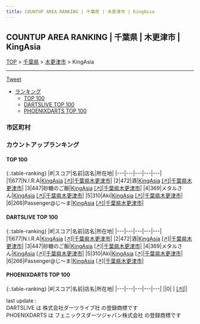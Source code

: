 ```yaml
---
title: COUNTUP AREA RANKING | 千葉県 | 木更津市 | KingAsia
---
```

## COUNTUP AREA RANKING | 千葉県 | 木更津市 | KingAsia

[TOP](/darts/rank/) > [千葉県](/darts/rank/千葉県/) > [木更津市](/darts/rank/千葉県/木更津市/) > KingAsia

___

<a href="https://twitter.com/share?ref_src=twsrc%5Etfw" data-text="COUNTUP AREA RANKING | 千葉県木更津市KingAsia" class="twitter-share-button" data-hashtags="DARTSLIVE,PHOENIXDARTS,darts,ダーツ" data-show-count="false">Tweet</a>

* [ランキング](#カウントアップランキング)
    * [TOP 100](#top-100)
    * [DARTSLIVE TOP 100](#dartslive-top-100)
    * [PHOENIXDARTS TOP 100](#phoenixdarts-top-100)

### 市区町村

<ul>

</ul>

### カウントアップランキング

#### TOP 100



{:.table-ranking}
|#|スコア|名前|店名|所在地|
|---|---|---|---|---|
|1|677|<span class="rank-name-dl">N.I.R.A</span>|<a href="/darts/rank/shops/0be389100062a7600d9b047a20a7ba1e.html">KingAsia</a> <a href="https://search.dartslive.com/jp/shop/0be389100062a7600d9b047a20a7ba1e">[↗]</a>|<a href="/darts/rank/千葉県/木更津市">千葉県木更津市</a>|
|2|472|<span class="rank-name-dl">酒</span>|<a href="/darts/rank/shops/0be389100062a7600d9b047a20a7ba1e.html">KingAsia</a> <a href="https://search.dartslive.com/jp/shop/0be389100062a7600d9b047a20a7ba1e">[↗]</a>|<a href="/darts/rank/千葉県/木更津市">千葉県木更津市</a>|
|3|447|<span class="rank-name-dl">砂糖のご飯</span>|<a href="/darts/rank/shops/0be389100062a7600d9b047a20a7ba1e.html">KingAsia</a> <a href="https://search.dartslive.com/jp/shop/0be389100062a7600d9b047a20a7ba1e">[↗]</a>|<a href="/darts/rank/千葉県/木更津市">千葉県木更津市</a>|
|4|369|<span class="rank-name-dl">メタルさん</span>|<a href="/darts/rank/shops/0be389100062a7600d9b047a20a7ba1e.html">KingAsia</a> <a href="https://search.dartslive.com/jp/shop/0be389100062a7600d9b047a20a7ba1e">[↗]</a>|<a href="/darts/rank/千葉県/木更津市">千葉県木更津市</a>|
|5|310|<span class="rank-name-dl">Aki</span>|<a href="/darts/rank/shops/0be389100062a7600d9b047a20a7ba1e.html">KingAsia</a> <a href="https://search.dartslive.com/jp/shop/0be389100062a7600d9b047a20a7ba1e">[↗]</a>|<a href="/darts/rank/千葉県/木更津市">千葉県木更津市</a>|
|6|266|<span class="rank-name-dl">Passenger@じ〜ま</span>|<a href="/darts/rank/shops/0be389100062a7600d9b047a20a7ba1e.html">KingAsia</a> <a href="https://search.dartslive.com/jp/shop/0be389100062a7600d9b047a20a7ba1e">[↗]</a>|<a href="/darts/rank/千葉県/木更津市">千葉県木更津市</a>|


#### DARTSLIVE TOP 100



{:.table-ranking}
|#|スコア|名前|店名|所在地|
|---|---|---|---|---|
|1|677|<span class="rank-name-dl">N.I.R.A</span>|<a href="/darts/rank/shops/0be389100062a7600d9b047a20a7ba1e.html">KingAsia</a> <a href="https://search.dartslive.com/jp/shop/0be389100062a7600d9b047a20a7ba1e">[↗]</a>|<a href="/darts/rank/千葉県/木更津市">千葉県木更津市</a>|
|2|472|<span class="rank-name-dl">酒</span>|<a href="/darts/rank/shops/0be389100062a7600d9b047a20a7ba1e.html">KingAsia</a> <a href="https://search.dartslive.com/jp/shop/0be389100062a7600d9b047a20a7ba1e">[↗]</a>|<a href="/darts/rank/千葉県/木更津市">千葉県木更津市</a>|
|3|447|<span class="rank-name-dl">砂糖のご飯</span>|<a href="/darts/rank/shops/0be389100062a7600d9b047a20a7ba1e.html">KingAsia</a> <a href="https://search.dartslive.com/jp/shop/0be389100062a7600d9b047a20a7ba1e">[↗]</a>|<a href="/darts/rank/千葉県/木更津市">千葉県木更津市</a>|
|4|369|<span class="rank-name-dl">メタルさん</span>|<a href="/darts/rank/shops/0be389100062a7600d9b047a20a7ba1e.html">KingAsia</a> <a href="https://search.dartslive.com/jp/shop/0be389100062a7600d9b047a20a7ba1e">[↗]</a>|<a href="/darts/rank/千葉県/木更津市">千葉県木更津市</a>|
|5|310|<span class="rank-name-dl">Aki</span>|<a href="/darts/rank/shops/0be389100062a7600d9b047a20a7ba1e.html">KingAsia</a> <a href="https://search.dartslive.com/jp/shop/0be389100062a7600d9b047a20a7ba1e">[↗]</a>|<a href="/darts/rank/千葉県/木更津市">千葉県木更津市</a>|
|6|266|<span class="rank-name-dl">Passenger@じ〜ま</span>|<a href="/darts/rank/shops/0be389100062a7600d9b047a20a7ba1e.html">KingAsia</a> <a href="https://search.dartslive.com/jp/shop/0be389100062a7600d9b047a20a7ba1e">[↗]</a>|<a href="/darts/rank/千葉県/木更津市">千葉県木更津市</a>|


#### PHOENIXDARTS TOP 100



{:.table-ranking}
|#|スコア|名前|店名|所在地|
|---|---|---|---|---|
||0|<span class="rank-name-dl"> </span>|<a href="/darts/rank/shops/.html"></a> <a href="">[↗]</a>|<a href="/darts/rank//"></a>|


<div class="footer border-top border-gray-light mt-5 pt-3 text-right text-gray">
    last update : <span style="font-weight: italic" id="foot_last_modified"></span><br />
    DARTSLIVE は 株式会社ダーツライブ社 の登録商標です<br />
    PHOENIXDARTS は フェニックスダーツジャパン株式会社 の登録商標です<br />
</div>

<script src="https://cdnjs.cloudflare.com/ajax/libs/jquery.tablesorter/2.31.3/js/jquery.tablesorter.min.js" integrity="sha512-qzgd5cYSZcosqpzpn7zF2ZId8f/8CHmFKZ8j7mU4OUXTNRd5g+ZHBPsgKEwoqxCtdQvExE5LprwwPAgoicguNg==" crossorigin="anonymous" referrerpolicy="no-referrer"></script>
<link rel="stylesheet" href="https://cdnjs.cloudflare.com/ajax/libs/jquery.tablesorter/2.31.3/css/theme.default.min.css" integrity="sha512-wghhOJkjQX0Lh3NSWvNKeZ0ZpNn+SPVXX1Qyc9OCaogADktxrBiBdKGDoqVUOyhStvMBmJQ8ZdMHiR3wuEq8+w==" crossorigin="anonymous" referrerpolicy="no-referrer" />
<script>
$(function() {
    $(".table-ranking").tablesorter({sortList:[[0, 0]]});
    $("#foot_last_modified").text(formatDate(new Date(document.lastModified), 'yyyy-MM-dd HH:mm:ss'));
});
</script>

<script async src="https://platform.twitter.com/widgets.js" charset="utf-8"></script>